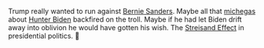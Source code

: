 Trump really wanted to run against <a href="https://twitter.com/joshtpm/status/1292952755703820289">Bernie Sanders</a>. Maybe all that <a href="http://scripting.com/davenet/2000/08/27/michegas.html">michegas</a> about <a href="https://www.reuters.com/article/us-hunter-biden-ukraine/what-hunter-biden-did-on-the-board-of-ukrainian-energy-company-burisma-idUSKBN1WX1P7">Hunter Biden</a> backfired on the troll. Maybe if he had let Biden drift away into oblivion he would have gotten his wish. The <a href="https://en.wikipedia.org/wiki/Streisand_effect">Streisand Effect</a> in presidential politics. :rocket:
